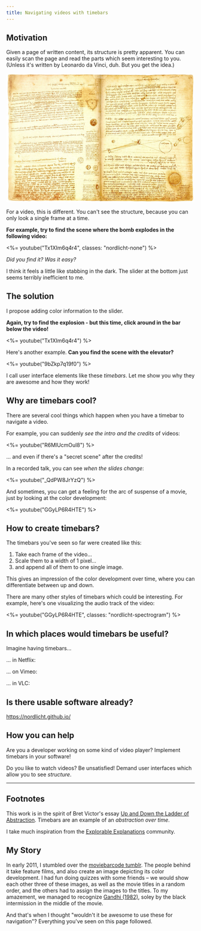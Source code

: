 ```yaml
---
title: Navigating videos with timebars
---
```


<script src="jquery-3.2.1.min.js"></script>
<script src="nordlicht.js"></script>
<link href="nordlicht.css" rel="stylesheet">

## Motivation

Given a page of written content, its structure is pretty apparent. You can easily scan the page and read the parts which seem interesting to you. (Unless it's written by Leonardo da Vinci, duh. But you get the idea.)

![Codex Leicester, Leonardo da Vinci, Public Domain](codex-leicester.png)

For a video, this is different. You can't see the structure, because you can only look a single frame at a time.

**For example, try to find the scene where the bomb explodes in the following video:**

<%= youtube("Tx1XIm6q4r4", classes: "nordlicht-none") %> <!-- pals -->

*Did you find it? Was it easy?*

I think it feels a little like stabbing in the dark. The slider at the bottom just seems terribly inefficient to me.

## The solution

I propose adding color information to the slider.

**Again, try to find the explosion - but this time, click around in the bar below the video!**

<%= youtube("Tx1XIm6q4r4") %> <!-- pals -->

Here's another example. **Can you find the scene with the elevator?**

<%= youtube("9bZkp7q19f0") %> <!-- gangnam -->

I call user interface elements like these *timebars*. Let me show you why they are awesome and how they work!

## Why are timebars cool?

There are several cool things which happen when you have a timebar to navigate a video.

For example, you can suddenly *see the intro and the credits* of videos:

<%= youtube("R6MlUcmOul8") %> <!-- Tears of Steel -->

... and even if there's a "secret scene" after the credits!

In a recorded talk, you can see *when the slides change*:

<%= youtube("\_QdPW8JrYzQ") %> <!-- Reply to spam email -->

<!-- You can see ads, and skip them more easily: -->

And sometimes, you can get a feeling for the arc of suspense of a movie, just by looking at the color development:

<%= youtube("GGyLP6R4HTE") %> <!-- Madame Tutli-Putli -->

## How to create timebars?

The timebars you've seen so far were created like this:

1. Take each frame of the video...
2. Scale them to a width of 1 pixel...
3. and append all of them to one single image.

This gives an impression of the color development over time, where you can differentiate between up and down.

There are many other styles of timebars which could be interesting. For example, here's one visualizing the audio track of the video:

<%= youtube("GGyLP6R4HTE", classes: "nordlicht-spectrogram") %> <!-- Madame Tutli-Putli -->

## In which places would timebars be useful?

Imagine having timebars...

... in Netflix:

... on Vimeo:

... in VLC:

## Is there usable software already?

https://nordlicht.github.io/

## How you can help

Are you a developer working on some kind of video player? Implement timebars in your software!

Do you like to watch videos? Be unsatisfied! Demand user interfaces which allow you to see *structure*.

---

## Footnotes

This work is in the spirit of Bret Victor's essay [Up and Down the Ladder of Abstraction](http://worrydream.com/LadderOfAbstraction/). Timebars are an example of an *abstraction over time*.

I take much inspiration from the [Explorable Explanations](https://explorabl.es) community.

## My Story

In early 2011, I stumbled over the [moviebarcode tumblr](http://moviebarcode.tumblr.com/). The people behind it take feature films, and also create an image depicting its color development. I had fun doing quizzes with some friends – we would show each other three of these images, as well as the movie titles in a random order, and the others had to assign the images to the titles. To my amazement, we managed to recognize [Gandhi (1982)](http://moviebarcode.tumblr.com/post/30810242202/gandhi-1982-prints), soley by the black intermission in the middle of the movie.

And that's when I thought "wouldn't it be awesome to use these for navigation"? Everything you've seen on this page followed.
